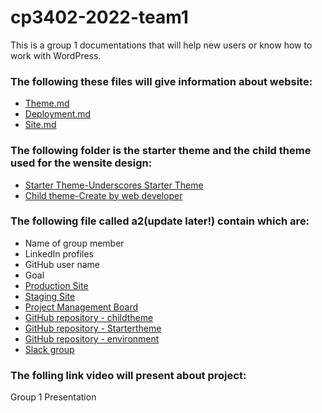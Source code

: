 # cp3402-2022-team1

This is a group 1 documentations that will help new users or know how to work with WordPress.

### The following these files will give information about website:

- [Theme.md](./Theme.md)
- [Deployment.md](./Deployment.md)
- [Site.md](./Site.md)

### The following folder is the starter theme and the child theme used for the wensite design:

- [Starter Theme-Underscores Starter Theme](https://github.com/cp3402-students/cp3402-2022-team1/tree/main/Starter%20Theme)
- [Child theme-Create by web developer](./Labyrinth-child-2.0.0)

### The following file called a2(update later!) contain which are:

- Name of group member
- LinkedIn profiles
- GitHub user name
- Goal
- [Production Site](https://jihpar3.dreamhosters.com/)
- [Staging Site](http://ruchip.sgedu.site/)
- [Project Management Board](https://trello.com/b/NDg5kUFU/cms-team)
- [GitHub repository - childtheme](./Labyrinth-child-2.0.0)
- [GitHub repository - Startertheme](https://github.com/cp3402-students/cp3402-2022-team1/tree/main/Starter%20Theme)
- [GitHub repository - environment](./cp3402-2022-team1)
- [Slack group](https://app.slack.com/client/T1HPNSNKT/C03LW1D2HM2)

### The folling link video will present about project:

Group 1 Presentation
